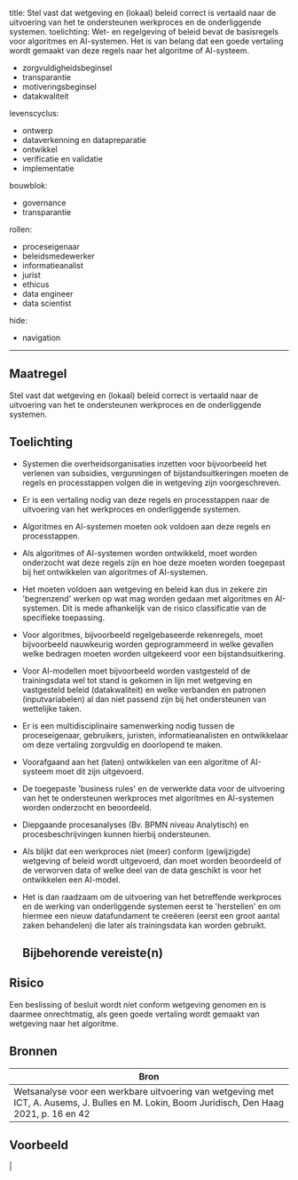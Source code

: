 title: Stel vast dat wetgeving en (lokaal) beleid correct is vertaald naar de uitvoering van het te ondersteunen werkproces en de onderliggende systemen. 
toelichting: Wet- en regelgeving of beleid bevat de basisregels voor algoritmes en AI-systemen. Het is van belang dat een goede vertaling wordt gemaakt van deze regels naar het algoritme of AI-systeem.
- zorgvuldigheidsbeginsel
- transparantie
- motiveringsbeginsel
- datakwaliteit
  
levenscyclus:
- ontwerp
- dataverkenning en datapreparatie
- ontwikkel
- verificatie en validatie
- implementatie
  
bouwblok:
- governance
- transparantie
  
rollen:
- proceseigenaar
- beleidsmedewerker
- informatieanalist
- jurist
- ethicus
- data engineer
- data scientist
  
hide:
- navigation
---

<!-- tags -->

## Maatregel
Stel vast dat wetgeving en (lokaal) beleid correct is vertaald naar de uitvoering van het te ondersteunen werkproces en de onderliggende systemen. 
 
## Toelichting
- Systemen die overheidsorganisaties inzetten voor bijvoorbeeld het verlenen van subsidies, vergunningen of bijstandsuitkeringen moeten de regels en processtappen volgen die in wetgeving zijn voorgeschreven.
- Er is een vertaling nodig van deze regels en processtappen naar de uitvoering van het werkproces en onderliggende systemen.
- Algoritmes en AI-systemen moeten ook voldoen aan deze regels en processtappen.
- Als algoritmes of AI-systemen worden ontwikkeld, moet worden onderzocht wat deze regels zijn en hoe deze moeten worden toegepast bij het ontwikkelen van algoritmes of AI-systemen.
- Het moeten voldoen aan wetgeving en beleid kan dus in zekere zin 'begrenzend' werken op wat mag worden gedaan met algoritmes en AI-systemen. Dit is mede afhankelijk van de risico classificatie van de specifieke toepassing. 
- Voor algoritmes, bijvoorbeeld regelgebaseerde rekenregels, moet bijvoorbeeld nauwkeurig worden geprogrammeerd in welke gevallen welke bedragen moeten worden uitgekeerd voor een bijstandsuitkering.
- Voor AI-modellen moet bijvoorbeeld worden vastgesteld of de trainingsdata wel tot stand is gekomen in lijn met wetgeving en vastgesteld beleid (datakwaliteit) en welke verbanden en patronen (inputvariabelen) al dan niet passend zijn bij het ondersteunen van wettelijke taken.
 
- Er is een multidisciplinaire samenwerking nodig tussen de proceseigenaar, gebruikers, juristen, informatieanalisten en ontwikkelaar om deze vertaling zorgvuldig en doorlopend te maken.
- Voorafgaand aan het (laten) ontwikkelen van een algoritme of AI-systeem moet dit zijn uitgevoerd.
- De toegepaste 'business rules' en de verwerkte data voor de uitvoering van het te ondersteunen werkproces met algoritmes en AI-systemen worden onderzocht en beoordeeld.
- Diepgaande procesanalyses (Bv. BPMN niveau Analytisch) en procesbeschrijvingen kunnen hierbij ondersteunen. 
- Als blijkt dat een werkproces niet (meer) conform (gewijzigde) wetgeving of beleid wordt uitgevoerd, dan moet worden beoordeeld of de verworven data of welke deel van de data geschikt is voor het ontwikkelen een AI-model.
- Het is dan raadzaam om de uitvoering van het betreffende werkproces en de werking van onderliggende systemen eerst te 'herstellen' en om hiermee een nieuw datafundament te creëeren (eerst een groot aantal zaken behandelen) die later als trainingsdata kan worden gebruikt. 
  
    
  ## Bijbehorende vereiste(n)

<!-- list_vereisten_on_maatregelen_page -->

## Risico
Een beslissing of besluit wordt niet conform wetgeving genomen en is daarmee onrechtmatig, als geen goede vertaling wordt gemaakt van wetgeving naar het algoritme. 

## Bronnen
| Bron                                                                                                                                                                     |
|--------------------------------------------------------------------------------------------------------------------------------------------------------------------------|
| Wetsanalyse voor een werkbare uitvoering van wetgeving met ICT, A. Ausems, J. Bulles en M. Lokin, Boom Juridisch, Den Haag 2021, p. 16 en 42 |

## Voorbeeld

| 

